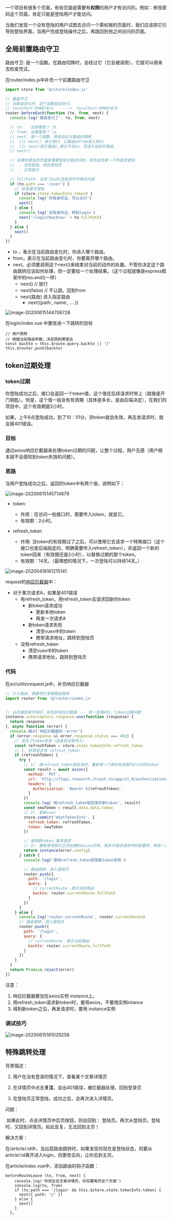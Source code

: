 

一个项目有很多个页面，有些页面是需要有**权限**的用户才有访问的。例如：修改密码这个页面，肯定只能是登陆用户才能访问。



当我们发现一个没有登陆的用户试图去访问一个需权根的页面时，我们应该把它引导到登陆界面，当用户完成登陆操作之后，再跳回到他之间访问的页面。



## 全局前置路由守卫

路由守卫: 是一个函数。在路由切换时，会经过它（它会被调用），它就可以用来去检查凭证。



在router/index.js中补充一个前置路由守卫

```javascript
import store from '@/store/index.js'

// 路由守卫
// 当路由变化时，这个函数就会执行。
// localhost:8080/#/a   ---->  localhost:8080/#/b
router.beforeEach(function (to, from, next) {
  console.log('路由变化了', to, from, next)

  // to:   去到哪里？ /b
  // from: 从哪里来？ /a
  // next: 是一个函数，用来自定义路由的跳转
  //  (1) next() 表示放行，让路由从from进入到to
  //  (2) next(其它路由),表示不去to，而进入指定的路由
  // next()

  // 如果你要去的页面是需要登陆才能访问的，则先去检查一下你是否登陆：
  //  - 没有登陆，转到登陆页
  //  - 正常放行

  // fullPath: 包含了path及查询字符串的内容
  if (to.path === '/user') {
    // 检查是否登陆
    if (store.state.tokenInfo.token) {
      console.log('你有身份证，可以访问')
      next()
    } else {
      console.log('没有身份证，转到login')
      next('/login?backto=' + to.fullPath)
    }
  } else {
    next()
  }
})
```

- to     ，表示在当前路由变化时，你进入哪个路由。
- from，表示在当前路由变化时，你要离开哪个路由。
- next。必须要调用这个next()来结束对当前的动作的处置。不管你决定这个路由跳转应该如何处理，但一定要给一个处理结果。（这个过程就像是express框架中的res.end()一样）
  - next() // 放行
  - next(false) // 不让跳，回到from
  - next(路由) 进入指定路由
    - next({path:, name:, ....})

![image-20200615144706728](asset/image-20200615144706728.png)

在login/index.vue 中要改进一下跳转的目标

```
// 用户跳转
// 根据当前路由参数，决定跳到哪里去
const backto = this.$route.query.backto || '/'
this.$router.push(backto)
```



## token过期处理

### token过期

你登陆成功之后，接口会返回一个token值，这个值在后续请求时带上（就像是开门钥匙）。但是，这个值一般会有有效期（具体是多长，是由后端决定），在我们的项目中，这个有效期是2小时。

如果，上午8点登陆成功，到了10：01分，则token就会失效，再去发请求时，就会报401错误。



### 目标

 通过axios响应拦截器来处理token过期的问题，让整个过程，用户无感（用户根本就不会感知到token失效的问题）。

### 思路

当用户登陆成功之后，返回的token中有两个值，说明如下：

![image-20200615145714679](asset/image-20200615145714679.png)

- token:
  - 作用：在访问一些接口时，需要传入token，就是它。
  - 有效期：2小时。

- refresh_token
  - 作用: 当token的有效期过了之后，可以使用它去请求一个特殊接口（这个接口也是后端指定的，明确需要传入refresh_token），并返回一个新的token回来（有效期还是2小时），以替换过期的那个token。
  - 有效期：14天。（最理想的情况下，一次登陆可以持续14天。）

![image-20200418161215141](asset/image-20200418161215141.png)



request的[响应拦截器](https://www.npmjs.com/package/axios#interceptors)中：

- 对于某次请求A，如果是401错误
  - 有refresh_token，用refresh_token去请求回新的token
    - 新token请求成功
      - 更新本地token
      - 再发一次请求A
    - 新token请求失败
      - 清空vuex中的token
      - 携带请求地址，跳转到登陆页
  - 没有refresh_token
    - 清空vuex中的token
    - 携带请求地址，跳转到登陆页



### 代码

在src\utils\request.js中，补充响应拦截器

```javascript
// 引入路由，需要用它来做路由跳转
import router from '@/router/index.js'


// 从后端回来的响应，到先到响应拦截器 --- 统一处理401，token过期问题
instance.interceptors.response.use(function (response) {
  return response
}, async function (error) {
  console.dir('响应拦截器的：error')
  if (error.response && error.response.status === 401) {
    // 发生了token失效（或者是没有传入）
    const refreshToken = store.state.tokenInfo.refresh_token
    // 1. 检查是否有 refresh_token
    if (refreshToken) {
      try {
        // 1） 用refresh_token再发请求，重新取一个新的有效期为2小时的token
        const result = await axios({
          method: 'PUT',
          url: 'http://ttapi.research.itcast.cn/app/v1_0/authorizations',
          headers: {
            Authorization: `Bearer ${refreshToken}`
          }
        })
        console.log('用refresh_token取回来的新token', result)
        const newToken = result.data.data.token
        // 2） 更新vuex
        store.commit('mSetTokenInfo', {
          refresh_token: refreshToken,
          token: newToken
        })

        // 使用新token,重发请求
        // 3） 重新使用我们之间创建的axios实例，用本次错误请求中的配置项，再发一次
        return instance(error.config)
      } catch {
        console.log('使用refresh_token获取新token失败')

        // 路由跳转，进入登陆页
        router.push({
          path: '/login',
          query: {
            // currentRoute：表示当前路由
            backto: router.currentRoute.fullPath
          }
        })
      }
    } else {
      console.log('router.currentRoute', router.currentRoute)
      // 路由跳转，进入登陆页
      router.push({
        path: '/login',
        query: {
          // currentRoute：表示当前路由
          backto: router.currentRoute.fullPath
        }
      })
    }
  }
  return Promise.reject(error)
})

```

注意：

1. 响应拦截器要加在axios实例 instance上。
2. 用refresh_token请求新token时，要用axios，不要用实例intance
3. 得到新token之后，再发请求时，要用 instance实例

### 调试技巧

![image-20200615161029258](asset/image-20200615161029258.png)

## 特殊跳转处理

背景描述：

1. 用户在没有登录的情况下，查看某个文章详情页

2. 在详情页中点击**关注**，会出401错误，被拦截器处理，回到登录页

3. 在登陆页正常登陆，成功之后，会再次进入详情页。


问题：

​	如果此时，点击详情页中后页按钮，则会回到： 登陆页。再次从登陆页，登陆时，又回到详情页。如此反复，无法回到主页！



解决方案：

在/article/:id中，当出现路由跳转时，如果发现你现在是登陆状态，则要从article/:id离开进入login，则更改去向，让你去到主页。

在article/index.vue中，添加路由的钩子函数：

```
beforeRouteLeave (to, from, next) {
    console.log('你现在在文章详情页，你将要离开这个页面')
    console.log(to, from)
    if (to.path === '/login' && this.$store.state.tokenInfo.token) {
      next({ path: '/' })
    } else {
      next()
    }
  },
```


